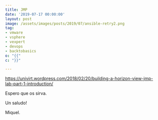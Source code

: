 ```yaml
---
title: JMP
date: '2019-07-17 00:00:00'
layout: post
image: /assets/images/posts/2019/07/ansible-retry2.png
tag:
- vmware
- vsphere
- vexpert
- devops
- backtobasics
o: "{{"
c: "}}"

---
```


https://univirt.wordpress.com/2018/02/20/building-a-horizon-view-jmp-lab-part-1-introduction/

Espero que os sirva.

Un saludo!

Miquel.


